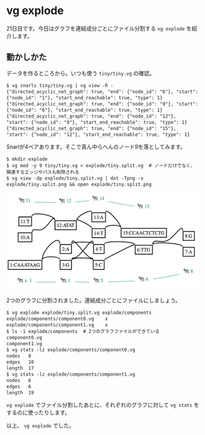 # vg explode

21日目です。今日はグラフを連結成分ごとにファイル分割する `vg explode` を紹介します。



## 動かしかた

データを作るところから。いつも使う `tiny/tiny.vg` の確認。

```shell
$ vg snarls tiny/tiny.vg | vg view -R -
{"directed_acyclic_net_graph": true, "end": {"node_id": "6"}, "start": {"node_id": "1"}, "start_end_reachable": true, "type": 1}
{"directed_acyclic_net_graph": true, "end": {"node_id": "9"}, "start": {"node_id": "6"}, "start_end_reachable": true, "type": 1}
{"directed_acyclic_net_graph": true, "end": {"node_id": "12"}, "start": {"node_id": "9"}, "start_end_reachable": true, "type": 1}
{"directed_acyclic_net_graph": true, "end": {"node_id": "15"}, "start": {"node_id": "12"}, "start_end_reachable": true, "type": 1}
```

Snarlが4ペアあります。そこで真ん中らへんのノード9を落としてみます。

```shell
$ mkdir explode
$ vg mod -y 9 tiny/tiny.vg > explode/tiny.split.vg  # ノードだけでなく、関連するエッジやパスも削除される
$ vg view -dp explode/tiny.split.vg | dot -Tpng -o explode/tiny.split.png && open explode/tiny.split.png
```

![tiny.split.png](figure/tiny.split.png)



2つのグラフに分割されました。連結成分ごとにファイルにしましょう。

```shell
$ vg explode explode/tiny.split.vg explode/components
explode/components/component0.vg	x
explode/components/component1.vg	x
$ ls -1 explode/components  # 2つのグラフファイルができている
component0.vg
component1.vg
$ vg stats -lz explode/components/component0.vg
nodes	8
edges	10
length	17
$ vg stats -lz explode/components/component1.vg
nodes	6
edges	6
length	19
```



`vg explode` でファイル分割したあとに、それぞれのグラフに対して `vg stats` をするのに使ったりします。



以上、 `vg explode` でした。